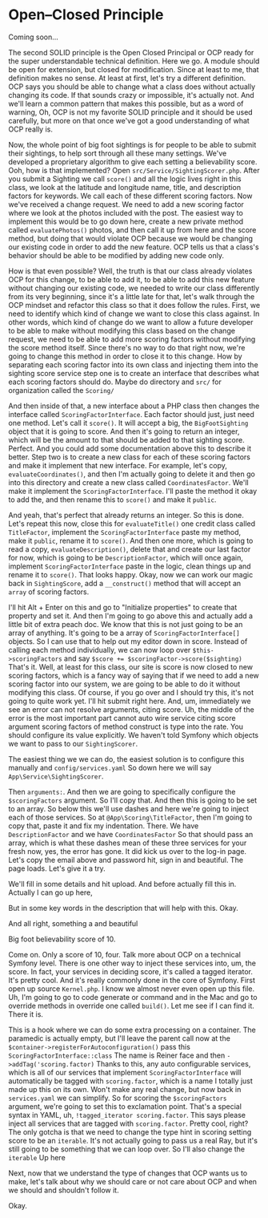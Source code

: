 # Open–Closed Principle

Coming soon...

The second SOLID principle is the Open Closed Principal or OCP ready for the super
understandable technical definition. Here we go. A module should be open for
extension, but closed for modification. Since at least to me, that definition makes
no sense. At least at first, let's try a different definition. OCP says you should be
able to change what a class does without actually changing its code. If that sounds
crazy or impossible, it's actually not. And we'll learn a common pattern that makes
this possible, but as a word of warning, Oh, OCP is not my favorite SOLID principle
and it should be used carefully, but more on that once we've got a good understanding
of what OCP really is.

Now, the whole point of big foot sightings is for people to be able to submit their
sightings, to help sort through all these many settings. We've developed a
proprietary algorithm to give each setting a believability score. Ooh, how is that
implemented? Open `src/Service/SightingScorer.php`. After you submit a Sighting we
call `score()` and all the logic lives right in this class, we look at the latitude and
longitude name, title, and description factors for keywords. We call each of these
different scoring factors. Now we've received a change request. We need to add a new
scoring factor where we look at the photos included with the post. The easiest way to
implement this would be to go down here, create a new private method called `evaluatePhotos()`
photos, and then call it up from here and the score method, but doing that would
violate OCP because we would be changing our existing code in order to add the new
feature. OCP tells us that a class's behavior should be able to be modified by adding
new code only.

How is that even possible? Well, the truth is that our class already violates OCP for
this change, to be able to add it, to be able to add this new feature without
changing our existing code, we needed to write our class differently from its very
beginning, since it's a little late for that, let's walk through the OCP mindset and
refactor this class so that it does follow the rules. First, we need to identify
which kind of change we want to close this class against. In other words, which kind
of change do we want to allow a future developer to be able to make without modifying
this class based on the change request, we need to be able to add more scoring
factors without modifying the score method itself. Since there's no way to do that
right now, we're going to change this method in order to close it to this change. How
by separating each scoring factor into its own class and injecting them into the
sighting score service step one is to create an interface that describes what each
scoring factors should do. Maybe do directory and `src/` for organization 
called the `Scoring/`

And then inside of that, a new interface about a PHP class then changes the interface
called `ScoringFactorInterface`. Each factor should just, just need one method. Let's
call it `score()`. It will accept a big, the `BigFootSighting` object that it is going to
score. And then it's going to return an integer, which will be the amount to that
should be added to that sighting score. Perfect. And you could add some documentation
above this to describe it better. Step two is to create a new class for each of these
scoring factors and make it implement that new interface. For example, let's copy,
`evaluateCoordinates()`, and then I'm actually going to delete it and then go into this
directory and create a new class called `CoordinatesFactor`. We'll make it implement
the `ScoringFactorInterface`. I'll paste the method it okay to add the, and then
rename this to `score()` and make it `public`.

And yeah, that's perfect that already returns an integer. So this is done. Let's
repeat this now, close this for `evaluateTitle()` one credit class called `TitleFactor`,
implement the `ScoringFactorInterface` paste my method, make it `public`, rename it to
`score()`. And then one more, which is going to read a copy, `evaluateDescription()`, delete
that and create our last factor for now, which is going to be `DescriptionFactor`,
which will once again, implement `ScoringFactorInterface` paste in the logic, clean
things up and rename it to `score()`. That looks happy. Okay, now we can work our magic
back in `SightingScore`, add a `__construct()` method that will accept an `array` of scoring
factors.

I'll hit Alt + Enter on this and go to "Initialize properties" to create that property
and set it. And then I'm going to go above this and actually add a little bit of
extra peach doc. We know that this is not just going to be an array of anything. It's
going to be a array of `ScoringFactorInterface[]` objects. So I can use that to help
out my editor down in score. Instead of calling each method individually, we can now
loop over `$this->scoringFactors` and say `$score += $scoringFactor->score($sighting)`
That's it. Well, at least for this class, our site is score is now closed to
new scoring factors, which is a fancy way of saying that if we need to add a new
scoring factor into our system, we are going to be able to do it without modifying
this class. Of course, if you go over and I should try this, it's not going to quite
work yet. I'll hit submit right here. And, um, immediately we see an error can not
resolve arguments, citing score. Uh, the middle of the error is the most important
part cannot auto wire service citing score argument scoring factors of method
construct is type into the rate. You should configure its value explicitly. We
haven't told Symfony which objects we want to pass to our `SightingScorer`.

The easiest thing we we can do, the easiest solution is to configure this manually
and `config/services.yaml` So down here we will say `App\Service\SightingScorer`.

Then `arguments:`. And then we are going to specifically configure the `$scoringFactors`
argument. So I'll copy that. And then this is going to be set to an array. So below
this we'll use dashes and here we're going to inject each of those services. So at
`@App\Scoring\TitleFactor`, then I'm going to copy that, paste it and fix my
indentation. There. We have `DescriptionFactor` and we have `CoordinatesFactor` So
that should pass an array, which is what these dashes mean of these three services
for your fresh now, yes, the error has gone. It did kick us over to the log-in page.
Let's copy the email above and password hit, sign in and beautiful. The page loads.
Let's give it a try.

We'll fill in some details and hit upload. And before actually fill this in. Actually
I can go up here,

But in some key words in the description that will help with this. Okay.

And all right, something a and beautiful

Big foot believability score of 10.

Come on. Only a score of 10, four. Talk more about OCP on a technical Symfony level.
There is one other way to inject these services into, um, the score. In fact, your
services in deciding score, it's called a tagged iterator. It's pretty cool. And it's
really commonly done in the core of Symfony. First open up source `Kernel.php`. I
know we almost never even open up this file. Uh, I'm going to go to code generate or
command and in the Mac and go to override methods in override one called `build()`. Let
me see if I can find it. There it is.

This is a hook where we can do some extra processing on a container. The paramedic is
actually empty, but I'll leave the parent call now at the 
`$container->registerForAutoconfiguration()` pass this `ScoringFactorInterface::class`
The name is Reiner face and then `->addTag('scoring.factor)` Thanks to this, any auto
configurable services, which is all of our services that implement `ScoringFactorInterface`
will automatically be tagged with `scoring.factor`, which is a name I
totally just made up this on its own. Won't make any real change, but now back in
`services.yaml` we can simplify. So for scoring the `$scoringFactors` argument, we're
going to set this to exclamation point. That's a special syntax in YAML, uh,
`!tagged_iterator scoring.factor`. This says please inject all services that are
tagged with `scoring.factor`. Pretty cool, right? The only gotcha is that we need
to change the type hint in scoring setting score to be an `iterable`. It's not actually
going to pass us a real Ray, but it's still going to be something that we can loop
over. So I'll also change the `iterable` Up here

Next, now that we understand the type of changes that OCP wants us to make, let's
talk about why we should care or not care about OCP and when we should and shouldn't
follow it.

Okay.

